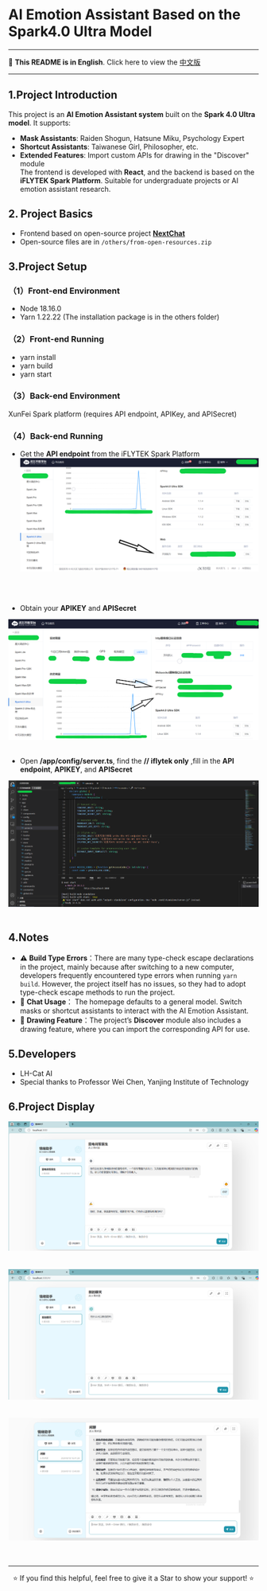 # AI Emotion Assistant Based on the Spark4.0 Ultra Model

---

📖 **This README is in English**. Click here to view the [中文版](./README.md) 

---

## 1.Project Introduction
This project is an **AI Emotion Assistant system** built on the **Spark 4.0 Ultra model**.
It supports:
- **Mask Assistants**: Raiden Shogun, Hatsune Miku, Psychology Expert  
- **Shortcut Assistants**: Taiwanese Girl, Philosopher, etc.  
- **Extended Features**: Import custom APIs for drawing in the "Discover" module  
The frontend is developed with **React**, and the backend is based on the **iFLYTEK Spark Platform**. Suitable for undergraduate projects or AI emotion assistant research.

## 2. Project Basics
- Frontend based on open-source project [**NextChat**](https://github.com/ChatGPTNextWeb/ChatGPT-Next-Web)  
- Open-source files are in `/others/from-open-resources.zip`

## 3.Project Setup
### （1）Front-end Environment
- Node 18.16.0
- Yarn 1.22.22 (The installation package is in the others folder)

### （2）Front-end Running
- yarn install
- yarn build
- yarn start

### （3）Back-end Environment
XunFei Spark platform (requires API endpoint, APIKey, and APISecret)

### （4）Back-end Running
- Get the __API endpoint__ from the iFLYTEK Spark Platform
<img src="/others/show1.png"/> <br>
<br>
<br>

- Obtain your __APIKEY__ and __APISecret__

<img src="/others/show22.png"/>
<br>
<br>

- Open __/app/config/server.ts__, find the __// iflytek only__ ,fill in the __API endpoint__, __APIKEY__, and __APISecret__
  
<img src="/others/show3.png"/>
<br>
<br>

## 4.Notes
- ⚠️ **Build Type Errors**：There are many type-check escape declarations in the project, mainly because after switching to a new computer, developers frequently encountered type errors when running `yarn build`. However, the project itself has no issues, so they had to adopt type-check escape methods to run the project.
- 💬 **Chat Usage**： The homepage defaults to a general model. Switch masks or shortcut assistants to interact with the AI Emotion Assistant. 
- 🎨 **Drawing Feature**：The project’s **Discover** module also includes a drawing feature, where you can import the corresponding API for use.

## 5.Developers
- LH-Cat AI
- Special thanks to Professor Wei Chen, Yanjing Institute of Technology

## 6.Project Display
<img src="/others/show4.png"/><br>
<br>
<br>
<img src="/others/show5.png"/><br>
<br>
<br>
<img src="/others/show6.png"/><br>
<br>
<br>

---

<p align="center">⭐️ If you find this helpful, feel free to give it a Star to show your support! ⭐️</p>
